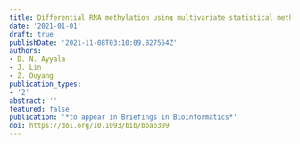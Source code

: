 ```yaml
---
title: Differential RNA methylation using multivariate statistical methods
date: '2021-01-01'
draft: true
publishDate: '2021-11-08T03:10:09.827554Z'
authors:
- D. N. Ayyala
- J. Lin
- Z. Ouyang
publication_types:
- '2'
abstract: ''
featured: false
publication: '*to appear in Briefings in Bioinformatics*'
doi: https://doi.org/10.1093/bib/bbab309
---
```


